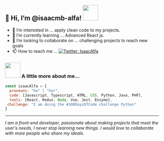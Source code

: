 <h2> 👋 Hi, I’m @isaacmb-alfa! <img src="https://media.giphy.com/media/PiQejEf31116URju4V/source.gif" width="50px"></h2>

- 👀 I’m interested in ... apply clean code to my projects.
- 🌱 I’m currently learning ... Advanced React js. 
- 💞️ I’m looking to collaborate on ... challenging projects to reach new goals
- 📫 How to reach me ...
[![Twitter: IsaacAlfa](https://img.shields.io/twitter/follow/IsaacAlfa?style=social)](https://twitter.com/IsaaAlfa)

### <img src="https://media.giphy.com/media/LmNwrBhejkK9EFP504/source.gif" width="50"> A little more about me...

```javascript
const isaacAlfa = {
  pronouns: "he" | "her",
  code: [Javascript, Typescript, HTML, CSS, Python, Java, PHP],
  tools: [React, Redux, Node, Vue, Jest, Enzyme],
 challenge: "I am doing the #100DaysOfCode challenge Python"
}
```
<hr/>
<p><em>I am a front-end developer, passionate about making projects that meet the user's needs, I never stop learning new things. I would love to collaborate with more people who share my ideals.</em></p>
